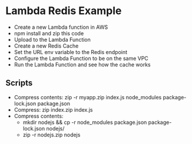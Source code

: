 # Lambda Redis Example

- Create a new Lambda function in AWS
- npm install and zip this code
- Upload to the Lambda Function
- Create a new Redis Cache
- Set the URL env variable to the Redis endpoint
- Configure the Lambda Function to be on the same VPC
- Run the Lambda Function and see how the cache works

## Scripts
- Compress contents: zip -r myapp.zip index.js node_modules package-lock.json package.json
- Compress: zip index.zip index.js
- Compress contents:
  - mkdir nodejs && cp -r node_modules package.json package-lock.json nodejs/
  - zip -r nodejs.zip nodejs
